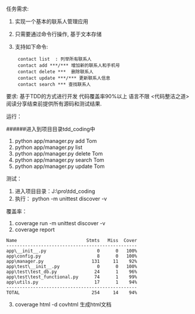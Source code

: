 任务需求:

1. 实现一个基本的联系人管理应用
2. 只需要通过命令行操作, 基于文本存储
3. 支持如下命令: 

        contact list  : 列举所有联系人
        contact add ***/*** 增加新的联系人和手机号
        contact delete ***  删除联系人
        contact update ***/*** 更新联系人信息
        contact search *** 查找联系人

要求:
   基于TDD的方式进行开发
   代码覆盖率90%以上
   语言不限
   <代码整洁之道>阅读分享结束前提供所有源码和测试结果.
   
运行：

######进入到项目目录tdd_coding中
1. python app/manager.py add Tom
2. python app/manager.py list
3. python app/manager.py delete Tom
4. python app/manager.py search Tom
5. python app/manager.py update Tom
   

测试：
1. 进入项目目录：J:\pro\tdd_coding
2. 执行： python -m unittest discover -v

覆盖率：
1. coverage run -m unittest discover -v
2. coverage report
```
Name                          Stmts   Miss  Cover
-------------------------------------------------
app\__init__.py                   0      0   100%
app\config.py                     8      0   100%
app\manager.py                  131     11    92%
app\test\__init__.py              0      0   100%
app\test\test_db.py              24      1    96%
app\test\test_functional.py      74      1    99%
app\utils.py                     17      1    94%
-------------------------------------------------
TOTAL                           254     14    94%
```
3. coverage html -d covhtml  生成html文档